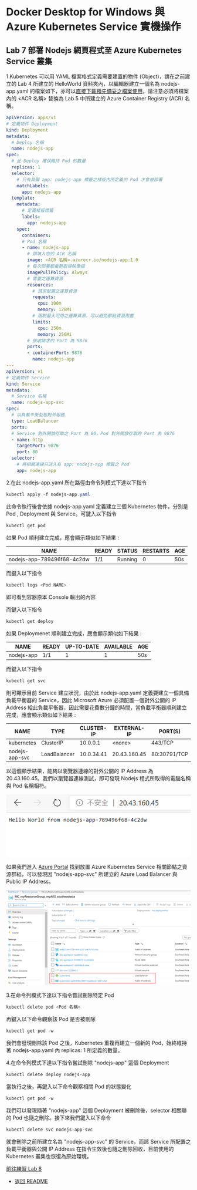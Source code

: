 # Docker Desktop for Windows 與 Azure Kubernetes Service 實機操作

## Lab 7 部署 Nodejs 網頁程式至 Azure Kubernetes Service 叢集

1.Kubernetes 可以用 YAML 檔案格式定義需要建置的物件 (Object)，請在之前建立的 Lab 4 所建立的 HelloWorld 資料夾內，以編輯器建立一個名為 nodejs-app.yaml 的檔案如下，亦可以[直接下載預先備妥之檔案使用](Labs-07/nodejs-app.yaml)，請注意必須將檔案內的 <ACR 名稱> 替換為 Lab 5 中所建立的 Azure Container Registry (ACR) 名稱。

```yaml
apiVersion: apps/v1
# 定義物件 Deployment
kind: Deployment
metadata:
  # Deploy 名稱
  name: nodejs-app
spec:
  # 此 Deploy 確保維持 Pod 的數量
  replicas: 1
  selector:
    # 只有具備 app: nodejs-app 標籤之樣板內所定義的 Pod 才會被部署
    matchLabels:      
      app: nodejs-app
  template:
    metadata:
      # 定義樣板標籤
      labels:
        app: nodejs-app
    spec:
      containers:
      # Pod 名稱  
      - name: nodejs-app
        # 請填入您的 ACR 名稱
        image: <ACR 名稱>.azurecr.io/nodejs-app:1.0
        # 每次部署都重新取得映像檔
        imagePullPolicy: Always
        # 需要之運算資源
        resources:
          # 請求配置之運算資源
          requests:
            cpu: 100m
            memory: 128Mi
          # 限制最大可用之運算資源，可以避免節點資源用盡  
          limits:
            cpu: 250m
            memory: 256Mi
        # 接收請求的 Port 為 9876    
        ports:
        - containerPort: 9876
          name: nodejs-app
---
apiVersion: v1
# 定義物件 Service
kind: Service
metadata:
  # Service 名稱
  name: nodejs-app-svc
spec:
  # 以負載平衡型態對外服務
  type: LoadBalancer
  ports:
  # Service 對外開放存取之 Port 為 80，Pod 對外開放存取的 Port 為 9876
  - name: http
    targetPort: 9876
    port: 80
  selector:
    # 將相關連線只送入有 app: nodejs-app 標籤之 Pod
    app: nodejs-app
```
2.在此 nodejs-app.yaml 所在路徑由命令列模式下達以下指令
```powershell
kubectl apply -f nodejs-app.yaml
```
此命令執行後會依據 nodejs-app.yaml 定義建立三個 Kubernetes 物件，分別是 Pod , Deployment 與 Service。可鍵入以下指令

```powershell
kubectl get pod
```
如果 Pod 順利建立完成，應會顯示類似如下結果 :

| NAME                        | READY | STATUS  | RESTARTS | AGE |
|-----------------------------|-------|---------|----------|-----|
| nodejs-app-789496f68-4c2dw | 1/1   | Running | 0        | 50s |

而鍵入以下指令
```powershell
kubectl logs <Pod NAME>
```
即可看到容器原本 Console 輸出的內容

而鍵入以下指令
```powershell
kubectl get deploy
```
如果 Deploymenet 順利建立完成，應會顯示類似如下結果 :

| NAME       | READY | UP-TO-DATE | AVAILABLE | AGE |
|------------|-------|------------|-----------|-----|
| nodejs-app | 1/1   | 1          | 1         | 50s |

而鍵入以下指令
```powershell
kubectl get svc
```
則可顯示目前 Service 建立狀況，由於此 nodejs-app.yaml 定義要建立一個具備負載平衡器的 Service，因此 Microsoft Azure 必須配置一個對外公開的 IP Address 給此負載平衡器，因此需要花費數分鐘的時間，當負載平衡器順利建立完成，應會顯示類似如下結果 :

| NAME           | TYPE         | CLUSTER-IP | EXTERNAL-IP  | PORT(S)      | AGE |
|----------------|--------------|------------|--------------|--------------|-----|
| kubernetes     | ClusterIP    | 10.0.0.1   | \<none>       | 443/TCP      | 52m |
| nodejs-app-svc | LoadBalancer | 10.0.34.41 | 20.43.160.45 | 80:30791/TCP | 3m  |

以這個顯示結果，能夠以瀏覽器連線的對外公開的 IP Address 為 20.43.160.45。我們以瀏覽器連線測試，即可發現 Nodejs 程式所取得的電腦名稱與 Pod 名稱相符。

![以瀏覽器瀏覽 IP Address 驗證結果](./images/browser3.png)

如果我們進入 [Azure Portal](https://portal.azure.com) 找到放置 Azure Kubernetes Service 相關節點之資源群組，可以發現因 "nodejs-app-svc" 所建立的 Azure Load Balancer 與 Public IP Address。

![在 Azure Portal 驗證結果](./images/resourcegroup.png)



3.在命令列模式下達以下指令嘗試刪除特定 Pod

```powershell
kubectl delete pod <Pod 名稱>
```

再鍵入以下命令觀察該 Pod 是否被刪除
```powershell
kubectl get pod -w
```
我們會發現刪除該 Pod 之後，Kubernetes 重複再建立一個新的 Pod，始終維持著 nodejs-app.yaml 內 replicas: 1 所定義的數量。

4.在命令列模式下達以下指令嘗試刪除 "nodejs-app" 這個 Deployment 
```powershell
kubectl delete deploy nodejs-app
```
當執行之後，再鍵入以下命令觀察相關 Pod 的狀態變化
```powershell
kubectl get pod -w
```
我們可以發現隨著 "nodejs-app" 這個 Deployment 被刪除後，selector 相關聯的 Pod 也隨之刪除。接下來我們鍵入以下命令
```powershell
kubectl delete svc nodejs-app-svc
```
就會刪除之前所建立名為 "nodejs-app-svc" 的 Service，而該 Service 所配置之負載平衡器與公開 IP Address 在指令生效後也隨之刪除回收，目前使用的 Kubernetes 叢集也恢復為原始環境。

 [前往練習 Lab 8](Labs-08.md)
 * [返回 README](README.md)